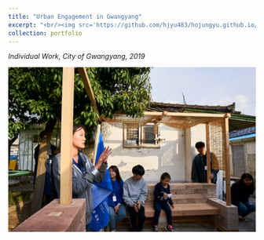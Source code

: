 ```yaml
---
title: "Urban Engagement in Gwangyang"
excerpt: "<br/><img src='https://github.com/hjyu483/hojungyu.github.io/blob/master/images/gwangyang_main.jpg?raw=true'>"
collection: portfolio
---
```


*Individual Work, City of Gwangyang, 2019* <br>

<img src = 'https://github.com/hjyu483/hojungyu.github.io/blob/master/images/gwangyang.jpg?raw=true'>

